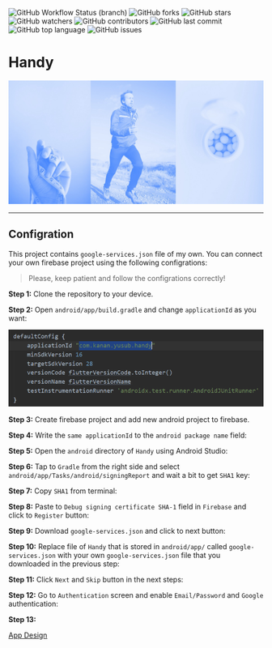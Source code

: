 ![GitHub Workflow Status (branch)](https://img.shields.io/github/workflow/status/yusubx/Handy/Flutter%20CI/master)
![GitHub forks](https://img.shields.io/github/forks/yusubx/Handy)
![GitHub stars](https://img.shields.io/github/stars/yusubx/Handy)
![GitHub watchers](https://img.shields.io/github/watchers/yusubx/Handy)
![GitHub contributors](https://img.shields.io/github/contributors/yusubx/Handy)
![GitHub last commit](https://img.shields.io/github/last-commit/yusubx/Handy)
![GitHub top language](https://img.shields.io/github/languages/top/yusubx/Handy)
![GitHub issues](https://img.shields.io/github/issues/yusubx/Handy)

# Handy

<img src="design/run.jpeg"/>

-------

## Configration

This project contains `google-services.json` file of my own. You can connect your own firebase project using the following configrations:

> Please, keep patient and follow the configrations correctly!

**Step 1:** Clone the repository to your device.

**Step 2:** Open `android/app/build.gradle` and change `applicationId` as you want: 

![Step 2](configration-steps/step2.png)

**Step 3:** Create firebase project and add new android project to firebase.

**Step 4:** Write the `same applicationId` to the `android package name` field:

**Step 5:** Open the `android` directory of `Handy` using Android Studio:

**Step 6:** Tap to `Gradle` from the right side and select `android/app/Tasks/android/signingReport` and wait a bit to get `SHA1` key:

**Step 7:** Copy `SHA1` from terminal:

**Step 8:** Paste to `Debug signing certificate SHA-1` field in `Firebase` and click to `Register` button:

**Step 9:** Download `google-services.json` and click to next button:

**Step 10:** Replace file of `Handy` that is stored in `android/app/` called `google-services.json` with your own `google-services.json` file that you downloaded in the previous step:

**Step 11:** Click `Next` and `Skip` button in the next steps:

**Step 12:** Go to `Authentication` screen and enable `Email/Password` and `Google` authentication:

**Step 13:** 




[App Design](http://bit.ly/handyappdesign)

